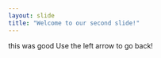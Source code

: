 ```yaml
---
layout: slide
title: "Welcome to our second slide!"
---
```

this was good
Use the left arrow to go back!
